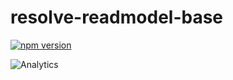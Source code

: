 # **resolve-readmodel-base**
[![npm version](https://badge.fury.io/js/resolve-readmodel-base.svg)](https://badge.fury.io/js/resolve-readmodel-base)

![Analytics](https://ga-beacon.appspot.com/UA-118635726-1/packages-resolve-readmodel-base-readme?pixel)
